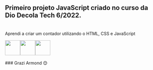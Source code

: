 ## Primeiro projeto JavaScript criado no curso da Dio Decola Tech 6/2022.
#

<p> Aprendi a criar um contador utilizando o HTML, CSS e JavaScript</p>

<div style="display: flex;">
<img src="https://cdn.jsdelivr.net/gh/devicons/devicon/icons/html5/html5-original-wordmark.svg" widht="50px" height="50px"/>


<img src="https://cdn.jsdelivr.net/gh/devicons/devicon/icons/css3/css3-original-wordmark.svg" widht="50px" height="50px"/>


<img src="https://cdn.jsdelivr.net/gh/devicons/devicon/icons/javascript/javascript-original.svg" widht="50px" height="50px"/>
</div>
<br>
### Grazi Armond 😊
          
          
          